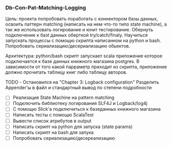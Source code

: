 ### Db-Con-Pat-Matching-Logging
Цель: проекта попробовать поработать с коннектором базы данных,
освоить паттерн matching (написать на нем что-то типо
state machine), а так же использовать логирование и юнит тестирование.
Обернуть подключение к базt данных оберткой try/catch/finaly.
Научиться запускать процессы с помощю скрипта написанном 
на python и bash. Попробовать сериализацию/десериализацию обьектов.

Архитектура: python/bash скрипт запускает scala приложение которое
подключается к базе данных книжного магазина postgres. В 
зависимости от того какой парраметр приходит из скрипта,
приложение должно прочитать таблицу книг либо таблицу авторов.

TODO - Остановился на "Chapter 3: Logback configuration"
Разделить Appender'ы в файл и стандартный вывод по степени подробности

- [ ] Реализация State Machine на pattern matching
- [ ] Подключить библиотеку логирования SLF4J и Logback/log4j
- [ ] С помощю Slick'а подключиться к базеданных книжного магазина
- [ ] Написать тесты c помощю ScalaTest
- [ ] Вывести список атрибутов в output
- [ ] Написать скрипт на python для запуска (state params)
- [ ] Написать скрипт на bash для запука
- [ ] Попробовать сериализацию/десереализацию
